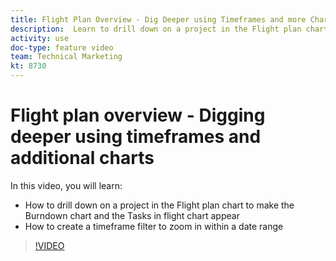 ```yaml
---
title: Flight Plan Overview - Dig Deeper using Timeframes and more Charts
description:  Learn to drill down on a project in the Flight plan chart to make the Burndown chart and the Tasks in flight chart appear in [!DNL Adobe Workfront].
activity: use
doc-type: feature video
team: Technical Marketing
kt: 8730 
---
```

# Flight plan overview - Digging deeper using timeframes and additional charts

In this video, you will learn:

* How to drill down on a project in the Flight plan chart to make the Burndown chart and the Tasks in flight chart appear
* How to create a timeframe filter to zoom in within a date range

>[!VIDEO](https://video.tv.adobe.com/v/335048/?quality=12)
